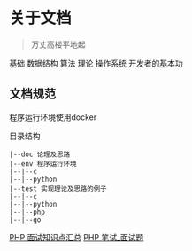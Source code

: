 # 关于文档

> 万丈高楼平地起

基础 数据结构 算法 理论 操作系统 开发者的基本功


## 文档规范

程序运行环境使用docker

目录结构

```
|--doc 论理及思路
|--env 程序运行环境
|--|--c
|--|--python
|--test 实现理论及思路的例子
|--|--c
|--|--python
|--|--php
|--|--go
```

[PHP 面试知识点汇总](https://github.com/wudi/PHP-Interview-Best-Practices-in-China)
[PHP 笔试_面试题](https://www.jianshu.com/p/d873383aa24e)

